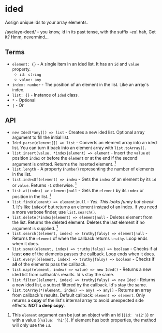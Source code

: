 # ided

Assign unique ids to your array elements.

/aye/aye-deed/ - you know, id in its past tense, with the suffix *-ed*. hah, Get it? Hmm, nevermind...

## Terms

* `element: {}` - A single item in an ided list. It has an `id` and `value` property.
  * `id: string`
  * `value: any` 
* `index: number` - The position of an element in the list. Like an array's index.
* `list: {}` - Instance of `Ided` class.
* `*` - Optional
* `|` - Or

## API

* `new Ided(*any[]) => list` - Creates a new ided list. Optional array argument to fill the initial list.
* `Ided.parse(element[]) => list` - Converts an element array into an ided list. You can turn it back into an element array with `list.toArray()`.
* `list.insert(value, *index|element) => element` - Insert the `value` at position `index` or before the `element` or at the end if the second argument is omitted. Returns the inserted element. [<sup>1</sup>](#ref1)
* `list.length` - A property (`number`) representing the number of elements in the list.
* `list.indexOf(element) => index` - Gets the `index` of an element by its `id` or `value`. Returns `-1` otherwise. [<sup>1</sup>](#ref1)
* `list.at(index) => element|null` - Gets the `element` by its `index` or position in the list. [<sup>1</sup>](#ref1)
* `list.find(element) => element|null` - *Yes. This looks funny but check [1](#ref1)*. It's like `indexOf` but returns an element instead of an index. If you need a more verbose finder, use `list.search()`.
* `list.delete(*index|element) => element|null` - Deletes element from the list. Returns the deleted element. Deletes the last element if no argument is supplied. [<sup>1</sup>](#ref1)
* `list.search((element, index) => truthy|falsy) => element|null` - Returns the `element` of when the callback returns `truthy`. Loop ends when it does.
* `list.some((element, index) => truthy|falsy) => boolean` - Checks if at least **one** of the elements passes the callback. Loop ends when it does.
* `list.every((element, index) => truthy|falsy) => boolean` - Checks if **all** of the elements pass the callback.
* `list.map((element, index) => value) => new Ided()` - Returns a new ided list from callback's results. Id's stay the same.
* `list.filter((element, index) => truthy|falsy) => new Ided` - Returns a new ided list, a subset filtered by the callback. Id's stay the same.
* `list.toArray(*(element, index) => any) => any[]` - Returns an array from callback's results. Default callback: `element => element`. Only returns a **copy** of the list's internal array to avoid unexpected side effects. **NOT a deep copy**.


<ol>
<li>This <code>element</code> argument can be just an object with an id (<code>{id: 'a12'}</code>) or with a value (<code>{value: 'hi'}</code>). If element has both properties, the method will only use the <code>id</code>.
</li>
</ol>